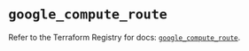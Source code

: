 # `google_compute_route`

Refer to the Terraform Registry for docs: [`google_compute_route`](https://registry.terraform.io/providers/hashicorp/google-beta/6.28.0/docs/resources/google_compute_route).
